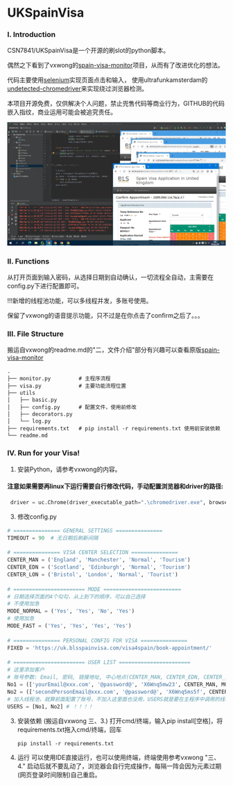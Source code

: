# UKSpainVisa
### I. Introduction
CSN7841/UKSpainVisa是一个开源的刷slot的python脚本。

偶然之下看到了vxwong的[spain-visa-monitor](https://github.com/vxwong/spain-visa-monitor)项目，从而有了改进优化的想法。

代码主要使用[selenium](https://github.com/SeleniumHQ/selenium)实现页面点击和输入，
使用ultrafunkamsterdam的[undetected-chromedriver](https://github.com/ultrafunkamsterdam/undetected-chromedriver)来实现绕过浏览器检测。

本项目开源免费，仅供解决个人问题，禁止兜售代码等商业行为，GITHUB的代码嵌入指纹，商业运用可能会被追究责任。

![Running](./pics/shows.png)

### II. Functions
从打开页面到输入密码，从选择日期到自动确认，一切流程全自动，主需要在config.py下进行配置即可。

!!!新增的线程池功能，可以多线程并发，多账号使用。

保留了vxwong的语音提示功能，只不过是在你点击了confirm之后了。。。

### III. File Structure
搬运自vxwong的readme.md的"二，文件介绍"部分有兴趣可以查看原版[spain-visa-monitor](https://github.com/vxwong/spain-visa-monitor)
```text
.
├── monitor.py         # 主程序流程
├── visa.py            # 主要功能流程位置
├── utils
│   ├── basic.py       
│   ├── config.py      # 配置文件，使用前修改
│   ├── decorators.py
│   └── log.py
├── requirements.txt   # pip install -r requirements.txt 使用前安装依赖
└── readme.md
```

### IV. Run for your Visa!

1. 安装Python，请参考vxwong的内容。

#### 注意如果需要再linux下运行需要自行修改代码，手动配置浏览器和driver的路径:
```python
 driver = uc.Chrome(driver_executable_path=".\chromedriver.exe", browser_executable_path=".\Chrome\Application\chrome.exe",chrome_options=chrome_options)
```

3. 修改config.py

```python
# =============== GENERAL SETTINGS ===============
TIMEOUT = 90  # 无日期后刷新间隔

# =============== VISA CENTER SELECTION ===============
CENTER_MAN = ('England', 'Manchester', 'Normal', 'Tourism')
CENTER_EDN = ('Scotland', 'Edinburgh', 'Normal', 'Tourism')
CENTER_LON = ('Bristol', 'London', 'Normal', 'Tourist')

# ======================= MODE =========================
# 日期选择页面的4个勾勾，从上到下的顺序，可以自己选择
# 不使用加急
MODE_NORMAL = ('Yes', 'Yes', 'No', 'Yes')
# 使用加急
MODE_FAST = ('Yes', 'Yes', 'Yes', 'Yes')

# =============== PERSONAL CONFIG FOR VISA ===============
FIXED = 'https://uk.blsspainvisa.com/visa4spain/book-appointment/'

# ======================= USER LIST =======================
# 这里添加客户
# 账号参数: Email, 密码, 链接地址, 中心地点(CENTER_MAN, CENTER_EDN, CENTER_LON), 是否优先(MODE_NORMAL, MODE_FAST), None是启动线程池的默认参数
No1 = (['yourEmail@xxx.com', '@password@', 'X6Wnq5mw23', CENTER_MAN, MODE_FAST], None) # None 必须保留线程池参数
No2 = (['secondPersonEmail@xxx.com', '@password@', 'X6Wnq5ms5f', CENTER_EDN, MODE_NORMAL], None)
# 加入线程池，就算前面配置了账号，不加入这里面也没用，USERS就是要在主程序中调用的线程池
USERS = [No1, No2] # ！！！！
```

3. 安装依赖
   (搬运自vxwong 三、3.)
    打开cmd/终端，输入pip install[空格]，将requirements.txt拖入cmd/终端，回车
    ```shell
    pip install -r requirements.txt
    ```
4. 运行
   可以使用IDE直接运行，也可以使用终端，终端使用参考vxwong "三、4."
   启动后就不要乱动了，浏览器会自行完成操作，每隔一阵会因为元素过期(网页登录时间限制)自己重启。
